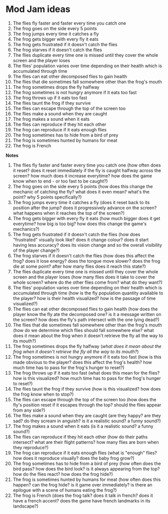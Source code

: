 # Mod Jam ideas

1. The flies fly faster and faster every time you catch one
2. The frog goes on the side every 5 points
3. The frog jumps every time it catches a fly
4. The frog gets bigger with every fly it eats
5. The frog gets frustrated if it doesn't catch the flies
6. The frog starves if it doesn't catch the flies
7. The flies duplicate every time one is missed until they cover the whole screen and the player loses
8. The flies' population varies over time depending on their health which is accumulated through time
9. The flies can eat other decomposed flies to gain health
10. The flies that die sometimes fall somewhere other than the frog's mouth
11. The frog sometimes drops the fly halfway
12. The frog sometimes is not hungry anymore if it eats too fast
13. The frog throws up if it eats too fast
14. The flies taunt the frog if they survive
15. The flies can escape through the top of the screen too
16. The flies make a sound when they are caught
17. The frog makes a sound when it eats
18. The flies can reproduce if they hit each other
19. The frog can reproduce if it eats enough flies
20. The frog sometimes has to hide from a bird of prey
21. The frog is sometimes hunted by humans for meat
22. The frog is French

**Notes**

1. The flies fly faster and faster every time you catch one (how often does it reset? does it reset immediately if the fly is caught halfway across the screen? how much does it increase everytime? how does the game know when to end - or too fast to be caught?)
2. The frog goes on the side every 5 points (how does this change the mechanic of catching the fly? what does it even mean? what's the point? why 5 points specifically?)
3. The frog jumps every time it catches a fly (does it reset back to its position after the jump? does it progressively advance on the screen? what happens when it reaches the top of the screen?)
4. The frog gets bigger with every fly it eats (how much bigger does it get everytime? how big is too big? how does this change the game's mechanics?)
5. The frog gets frustrated if it doesn't catch the flies (how does "frustrated" visually look like? does it change colour? does it start having less accuracy? does its vision change and so the overall visibility of the player change?)
6. The frog starves if it doesn't catch the flies (how does this affect the frog? does it lose energy? does the tongue move slower? does the frog die at some point? after how many flies does it reach this state?)
7. The flies duplicate every time one is missed until they cover the whole screen and the player loses (how many flies does it take to cover the whole screen? where do the other flies come from? what do they want?)
8. The flies' population varies over time depending on their health which is accumulated through time (how is the fly population quantity available to the player? how is their health visualized? how is the passage of time visualized?)
9. The flies can eat other decomposed flies to gain health (how does the player know the fly ate the decomposed one? is it a message written on the screen? how does the fly's path intersect with the one lying dead?)
10. The flies that die sometimes fall somewhere other than the frog's mouth (how do we determine which flies should fall somewhere else? what does it mean about the frog when it doesn't retrieve the fly all the way to its mouth?)
11. The frog sometimes drops the fly halfway (*what does it mean about the frog when it doesn't retrieve the fly all the way to its mouth?*)
12. The frog sometimes is not hungry anymore if it eats too fast (how is this made obvious to the player? does this affect the frog's health? how much time has to pass for the frog's hunger to reset?)
13. The frog throws up if it eats too fast (what does this mean for the flies? how is this visualized? how much time has to pass for the frog's hunger to reset?)
14. The flies taunt the frog if they survive (how is this visualized? how does the frog know when to stop?)
15. The flies can escape through the top of the screen too (how does the fly's position reset if it escapes through the top? should the flies appear from any side?)
16. The flies make a sound when they are caught (are they happy? are they sad? do they scream in anguish? is it a realistic sound? a funny sound?)
17. The frog makes a sound when it eats (is it a realistic sound? a funny sound?)
18. The flies can reproduce if they hit each other (how do their paths intersect? what are their flight patterns? how many flies are born when they reproduce?)
19. The frog can reproduce if it eats enough flies (what is "enough" flies? how does it reproduce visually? does the baby frog grow?)
20. The frog sometimes has to hide from a bird of prey (how often does the bird pass? how does the bird look? is it always appearing from the top? how do the flies react? how does the frog hide?)
21. The frog is sometimes hunted by humans for meat (how often does this happen? can the frog hide? is it game over immediately? is there an epilogue with a scene of humans eating the frog?)
22. The frog is French (does the frog talk? does it talk in french? does it have a french accent? does the game have french landmarks in its landscape?)